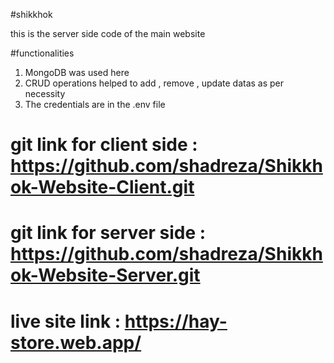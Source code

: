 #shikkhok

this is the server side code of the main website

#functionalities

1. MongoDB was used here
2. CRUD operations helped to add , remove , update datas as per necessity
3. The credentials are in the .env file

# git link for client side : https://github.com/shadreza/Shikkhok-Website-Client.git

# git link for server side : https://github.com/shadreza/Shikkhok-Website-Server.git

# live site link : https://hay-store.web.app/
